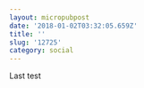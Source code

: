 ```yaml
---
layout: micropubpost
date: '2018-01-02T03:32:05.659Z'
title: ''
slug: '12725'
category: social
---
```

Last test
